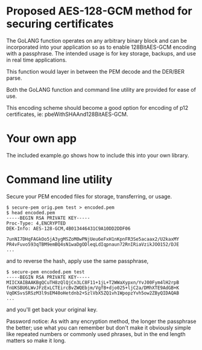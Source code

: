 # Proposed AES-128-GCM method for securing certificates
The GoLANG function operates on any arbitrary binary block and can be incorporated into your application so as to enable 128BitAES-GCM encoding with a passphrase.  The intended usage is for key storage, backups, and use in real time applications.

This function would layer in between the PEM decode and the DER/BER parse.

Both the GoLANG function and command line utility are provided for ease of use.

This encoding scheme should become a good option for encoding of p12 certificates, ie: pbeWithSHAAnd128BitAES-GCM.

# Your own app
The included example.go shows how to include this into your own library.

# Command line utility
Secure your PEM encoded files for storage, transferring, or usage.

```
$ secure-pem orig.pem test > encoded.pem
$ head encoded.pem
-----BEGIN RSA PRIVATE KEY-----
Proc-Type: 4,ENCRYPTED
DEK-Info: AES-128-GCM,4B013446431C9A10DD2DDF06

7unNI7DHqFAGkOo5jA3ygMSZoM0wPNjUeu6eFxH1nKpnFR3Se5acaax2/U2kaxMY
PR4vFuvo593qTBM9emBQ4sN1waDgODleqLdIqpnaun72RnIRiaVzikJOO152/DJE
...
```

and to reverse the hash, apply use the same passphrase,
```
$ secure-pem encoded.pem test
-----BEGIN RSA PRIVATE KEY-----
MIICXAIBAAKBgQCuTH8zQlQjCn3LC8F11+1jL+T2WWaXypxn/YvJ00Fym4lH2rpB
fnUKSBU6LWvJFzExLCTEircBvZWQEbjm/VgfB+djo025+ljC2a/DMhXTE9AdGB+K
VqOKSvsSRSzM3l9sEM40oHetdnb2+SzlVbX5ZQ1vh1WpopzYvh5ow2ZByQIDAQAB
...
```

and you'll get back your original key.

Password notice:  As with any encryption method, the longer the passphrase the better; use what you can remember but don't make it obviously simple like repeated numbers or commonly used phrases, but in the end length matters so make it long.
